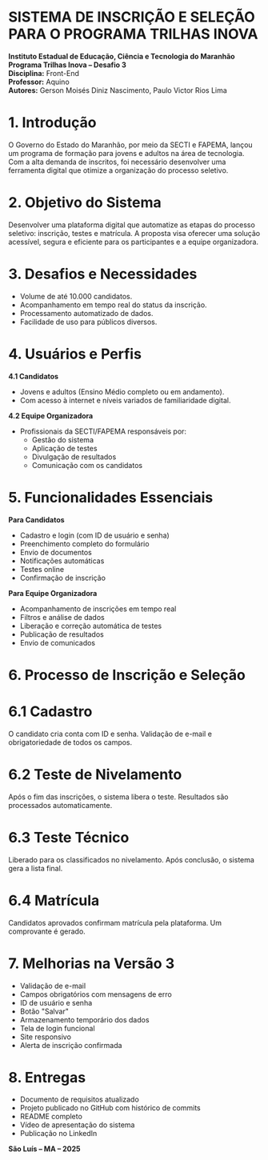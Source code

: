 # SISTEMA DE INSCRIÇÃO E SELEÇÃO PARA O PROGRAMA TRILHAS INOVA

**Instituto Estadual de Educação, Ciência e Tecnologia do Maranhão**  
**Programa Trilhas Inova – Desafio 3**  
**Disciplina:** Front-End  
**Professor:** Aquino  
**Autores:** Gerson Moisés Diniz Nascimento, Paulo Victor Rios Lima  


# 1. Introdução

O Governo do Estado do Maranhão, por meio da SECTI e FAPEMA, lançou um programa de formação para jovens e adultos na área de tecnologia. Com a alta demanda de inscritos, foi necessário desenvolver uma ferramenta digital que otimize a organização do processo seletivo.

# 2. Objetivo do Sistema

Desenvolver uma plataforma digital que automatize as etapas do processo seletivo: inscrição, testes e matrícula. A proposta visa oferecer uma solução acessível, segura e eficiente para os participantes e a equipe organizadora.

# 3. Desafios e Necessidades

- Volume de até 10.000 candidatos.
- Acompanhamento em tempo real do status da inscrição.
- Processamento automatizado de dados.
- Facilidade de uso para públicos diversos.

# 4. Usuários e Perfis

 **4.1 Candidatos**

- Jovens e adultos (Ensino Médio completo ou em andamento).  
- Com acesso à internet e níveis variados de familiaridade digital.

 **4.2 Equipe Organizadora**

- Profissionais da SECTI/FAPEMA responsáveis por:  
  - Gestão do sistema  
  - Aplicação de testes  
  - Divulgação de resultados  
  - Comunicação com os candidatos

# 5. Funcionalidades Essenciais

**Para Candidatos**

- Cadastro e login (com ID de usuário e senha)
- Preenchimento completo do formulário
- Envio de documentos
- Notificações automáticas
- Testes online
- Confirmação de inscrição

**Para Equipe Organizadora**

- Acompanhamento de inscrições em tempo real
- Filtros e análise de dados
- Liberação e correção automática de testes
- Publicação de resultados
- Envio de comunicados

# 6. Processo de Inscrição e Seleção

# 6.1 Cadastro

O candidato cria conta com ID e senha. Validação de e-mail e obrigatoriedade de todos os campos.

# 6.2 Teste de Nivelamento

Após o fim das inscrições, o sistema libera o teste. Resultados são processados automaticamente.

# 6.3 Teste Técnico

Liberado para os classificados no nivelamento. Após conclusão, o sistema gera a lista final.

# 6.4 Matrícula

Candidatos aprovados confirmam matrícula pela plataforma. Um comprovante é gerado.

# 7. Melhorias na Versão 3

- Validação de e-mail
- Campos obrigatórios com mensagens de erro
- ID de usuário e senha
- Botão "Salvar"
- Armazenamento temporário dos dados
- Tela de login funcional
- Site responsivo
- Alerta de inscrição confirmada

# 8. Entregas

- Documento de requisitos atualizado
- Projeto publicado no GitHub com histórico de commits
- README completo
- Vídeo de apresentação do sistema
- Publicação no LinkedIn

**São Luís – MA – 2025**
